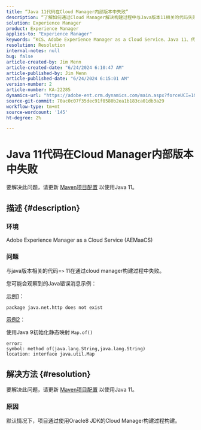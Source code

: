 ```yaml
---
title: “Java 11代码在Cloud Manager内部版本中失败”
description: “了解如何通过Cloud Manager解决构建过程中与Java版本11相关的代码失败。”
solution: Experience Manager
product: Experience Manager
applies-to: "Experience Manager"
keywords: “KCS、Adobe Experience Manager as a Cloud Service、Java 11、代码、cloud manager、AEMaaCS、故障排除”
resolution: Resolution
internal-notes: null
bug: false
article-created-by: Jim Menn
article-created-date: "6/24/2024 6:10:47 AM"
article-published-by: Jim Menn
article-published-date: "6/24/2024 6:15:01 AM"
version-number: 2
article-number: KA-22285
dynamics-url: "https://adobe-ent.crm.dynamics.com/main.aspx?forceUCI=1&pagetype=entityrecord&etn=knowledgearticle&id=8681fd79-f031-ef11-8409-000d3a5a67ba"
source-git-commit: 70ac0c07f35dec91f0580b2ea1b183ca01db3a29
workflow-type: tm+mt
source-wordcount: '145'
ht-degree: 2%

---
```


# Java 11代码在Cloud Manager内部版本中失败


要解决此问题，请更新 [Maven项目配置](https://experienceleague.adobe.com/docs/experience-manager-cloud-manager/content/getting-started/project-creation/build-environment.html#maven-toolchains) 以使用Java 11。

## 描述 {#description}


### <b>环境</b>

Adobe Experience Manager as a Cloud Service (AEMaaCS)

### <b>问题</b>

与java版本相关的代码=`>`  11在通过cloud manager构建过程中失败。

您可能会观察到的Java错误消息示例：

<u>示例1</u>：


```
package java.net.http does not exist
```


<u>示例2</u>：

使用Java 9初始化静态映射 `Map.of()`


```
error:
symbol: method of(java.lang.String,java.lang.String)
location: interface java.util.Map
```



## 解决方法 {#resolution}


要解决此问题，请更新 [Maven项目配置](https://experienceleague.adobe.com/docs/experience-manager-cloud-manager/content/getting-started/project-creation/build-environment.html#maven-toolchains) 以使用Java 11。

### <b>原因</b>

默认情况下，项目通过使用Oracle8 JDK的Cloud Manager构建过程构建。
